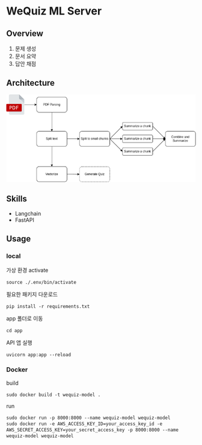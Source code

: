 # WeQuiz ML Server

## Overview
1. 문제 생성
2. 문서 요약
3. 답안 채점

## Architecture

<img src="./assets/ML_architecture.png">

## Skills
- Langchain
- FastAPI

## Usage

### local
가상 환경 activate
```
source ./.env/bin/activate
```

필요한 패키지 다운로드
```
pip install -r requirements.txt
```

app 폴더로 이동
```
cd app
```

API 앱 실행
```
uvicorn app:app --reload
```

### Docker

build
```shell
sudo docker build -t wequiz-model .
```

run
```shell
sudo docker run -p 8000:8000 --name wequiz-model wequiz-model
sudo docker run -e AWS_ACCESS_KEY_ID=your_access_key_id -e AWS_SECRET_ACCESS_KEY=your_secret_access_key -p 8000:8000 --name wequiz-model wequiz-model
```